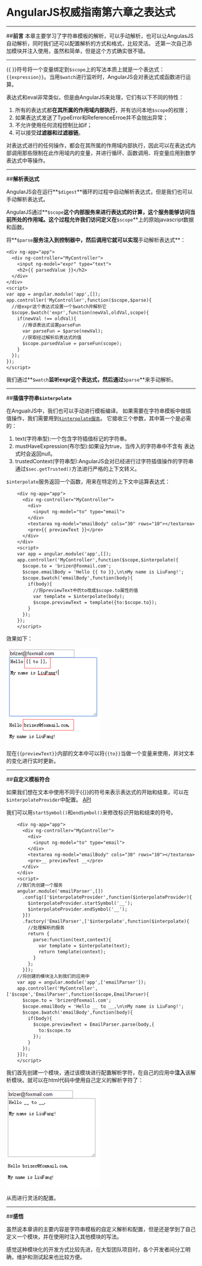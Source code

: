 ﻿# AngularJS权威指南第六章之表达式



---

##**前言**
本章主要学习了字符串模板的解析，可以手动解析，也可以让AngulasJS自动解析，同时我们还可以配置解析的方式和格式，比较灵活。
还第一次自己添加模块并注入使用，虽然和简单，但是这个方式确实很不错。

---

{{ }}符号将一个变量绑定到`$scope`上的写法本质上就是一个表达式：`{{expression}}`。当用`$watch`进行监听时，AngularJS会对表达式或函数进行运算。

表达式和eval非常类似，但是由AngularJS来处理，它们有以下不同的特性：
1. 所有的表达式都**在其所属的作用域内部执行**，并有访问本地`$scope`的权限；
2. 如果表达式发送了TypeError和ReferenceErroe并不会抛出异常；
3. 不允许使用任何流程控制比如if；
4. 可以接受**过滤器和过滤器链**。

对表达式进行的任何操作，都会在其所属的作用域内部执行，因此可以在表达式内部调用那些限制在此作用域内的变量，并进行循环、函数调用、将变量应用到数学表达式中等操作。

---
##**解析表达式**

AngularJS会在运行**`$digest`**循环的过程中自动解析表达式，但是我们也可以手动解析表达式。

AngularJS通过**`$scope`**这个内部服务来进行表达式的计算，这个服务能够访问当前所处的作用域。这个过程允许我们访问定义在**`$scope`**上的原始javascript数据和函数。

将**`$parse`**服务注入到控制器中，然后调用它就可以实现**手动解析表达式**：

    <div ng-app="app">
      <div ng-controller="MyController">
      	<input ng-model="expr" type="text">
      	<h2>{{ parsedValue }}</h2>
      </div>
    </div>
    <script>
    var app = angular.module('app',[]);
    app.controller('MyController',function($scope,$parse){
      //给expr这个表达式设置一个$watch并解析它
      $scope.$watch('expr',function(newVal,oldVal,scope){
      	if(newVal !== oldVal){
      	  //用该表达式设置parseFun
          var parseFun = $parse(newVal);
          //获取经过解析后表达式的值
          $scope.parsedValue = parseFun(scope);
      	}
      });
    });
    </script>

我们通过**`$watch`**监听expr这个表达式，然后通过**`$parse`**来手动解析。

---

##**插值字符串`$interpolate`**

在AngualrJS中，我们也可以手动进行模板编译。
如果需要在字符串模板中做插值操作，我们需要用到[`$interpolate服务`][1]。
它接收三个参数，其中第一个是必需的：
1. text(字符串型):一个包含字符插值标记的字符串。
2. mustHaveExpression(布尔型):如果设为true，当传入的字符串中不含有 表达式时会返回null。
3. trustedContext(字符串型):AngularJS会对已经进行过字符插值操作的字符串通过`$sec.getTrusted()`方法进行严格的上下文转义。

`$interpolate`服务返回一个函数，用来在特定的上下文中运算表达式：
```
    <div ng-app="app">
      <div ng-controller="MyController">
        <div>
      	  <input ng-model="to" type="email">
        </div>
        <textarea ng-model="emailBody" cols="30" rows="10"></textarea>
        <pre>{{ previewText }}</pre>
      </div>
    </div>
    <script>
    var app = angular.module('app',[]);
    app.controller('MyController',function($scope,$interpolate){
      $scope.to = 'brizer@foxmail.com';
      $scope.emailBody = 'Hello {{ to }},\n\nMy name is LiuFang!';
      $scope.$watch('emailBody',function(body){
        if(body){
          //将previewText中的to改成$scope.to属性的值
          var template = $interpolate(body);
          $scope.previewText = template({to:$scope.to});
        }
      });
    });
    </script>
```
效果如下：

![images](./images/6-1.png)

现在`{{previewText}}`内部的文本中可以将`{{to}}`当做一个变量来使用，并对文本的变化进行实时更新。

---
##**自定义模板符合**

如果我们想在文本中使用不同于{{}}的符号来表示表达式的开始和结束，可以在`$interpolateProvider`中配置。
[API](https://code.angularjs.org/1.2.28/docs/api/ng/provider/$interpolateProvider)

我们可以用`startSymbol()`和`endSymbol()`来修改标识开始和结束的符号。
```
    <div ng-app="app">
      <div ng-controller="MyController">
        <div>
      	  <input ng-model="to" type="email">
        </div>
        <textarea ng-model="emailBody" cols="30" rows="10"></textarea>
        <pre>__ previewText __</pre>
      </div>
    </div>
    <script>
    //我们先创建一个服务
    angular.module('emailParser',[])
      .config(['$interpolateProvider',function($interpolateProvider){
        $interpolateProvider.startSymbol('__');
        $interpolateProvider.endSymbol('__');
      }])
      .factory('EmailParser',['$interpolate',function($interpolate){
        //处理解析的服务
        return {
          parse:function(text,context){
            var template = $interpolate(text);
            return template(context);
          }
        };
      }]);
    //将创建的模块注入到我们的应用中
    var app = angular.module('app',['emailParser']);
    app.controller('MyController',['$scope','EmailParser',function($scope,EmailParser){
      $scope.to = 'brizer@foxmail.com';
      $scope.emailBody = 'Hello __ to __,\n\nMy name is LiuFang!';
      $scope.$watch('emailBody',function(body){
        if(body){
          $scope.previewText = EmailParser.parse(body,{
            to:$scope.to
          });
        }
      });
    }]);
    </script>
```
我们首先创建一个模块，通过该模块进行配置解析字符，在自己的应用中**注入**该解析模块。就可以在html代码中使用自己定义的解析字符了：

![images](./images/6-2.png)

从而进行灵活的配置。

---

##**感悟**

虽然说本章讲的主要内容是字符串模板的自定义解析和配置，但是还是学到了自己定义一个模块，并在使用时注入其他模块的写法。

感觉这种模块化的开发方式比较先进，在大型团队项目时，各个开发者间分工明确，维护和测试起来也比较方便。





  [1]: https://code.angularjs.org/1.2.28/docs/api/ng/service/$interpolate
